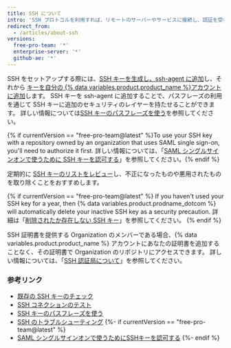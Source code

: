 ```yaml
---
title: SSH について
intro: 'SSH プロトコルを利用すれば、リモートのサーバーやサービスに接続し、認証を受けられます。 With SSH keys, you can connect to {% data variables.product.product_name %} without supplying your username and personal access token at each visit.'
redirect_from:
  - /articles/about-ssh
versions:
  free-pro-team: '*'
  enterprise-server: '*'
  github-ae: '*'
---
```


SSH をセットアップする際には、[SSH キーを生成し、ssh-agent に追加](/articles/generating-a-new-ssh-key-and-adding-it-to-the-ssh-agent)し、それから [ キーを自分の {% data variables.product.product_name %}アカウントに追加](/articles/adding-a-new-ssh-key-to-your-github-account)します。 SSH キーを ssh-agent に追加することで、パスフレーズの利用を通じて SSH キーに追加のセキュリティのレイヤーを持たせることができます。 詳しい情報については[SSH キーのパスフレーズを使う](/articles/working-with-ssh-key-passphrases)を参照してください。

{% if currentVersion == "free-pro-team@latest" %}To use your SSH key with a repository owned by an organization that uses SAML single sign-on, you'll need to authorize it first. 詳しい情報については、「[SAML シングルサインオンで使うために SSH キーを認可する](/articles/authorizing-an-ssh-key-for-use-with-saml-single-sign-on)」を参照してください。{% endif %}

定期的に [SSH キーのリストをレビュー](/articles/reviewing-your-ssh-keys)し、不正になったものや悪用されたものを取り除くことをおすすめします。

{% if currentVersion == "free-pro-team@latest" %}
If you haven't used your SSH key for a year, then
{% data variables.product.prodname_dotcom %} will automatically delete your inactive SSH key as a security precaution. 詳細は「[削除されたか存在しない SSH キー](/articles/deleted-or-missing-ssh-keys)」を参照してください。
{% endif %}

SSH 証明書を提供する Organization のメンバーである場合、{% data variables.product.product_name %} アカウントにあなたの証明書を追加することなく、その証明書で Organization のリポジトリにアクセスできます。 詳しい情報については、「[SSH 認証局について](/articles/about-ssh-certificate-authorities)」を参照してください。

### 参考リンク

- [既存の SSH キーのチェック](/articles/checking-for-existing-ssh-keys)
- [SSH コネクションのテスト](/articles/testing-your-ssh-connection)
- [SSH キーのパスフレーズを使う](/articles/working-with-ssh-key-passphrases)
- [SSH のトラブルシューティング](/articles/troubleshooting-ssh)
{%- if currentVersion == "free-pro-team@latest" %}
- [SAML シングルサインオンで使うためにSSHキーを認可する](/articles/authorizing-an-ssh-key-for-use-with-saml-single-sign-on)
{%- endif %}
